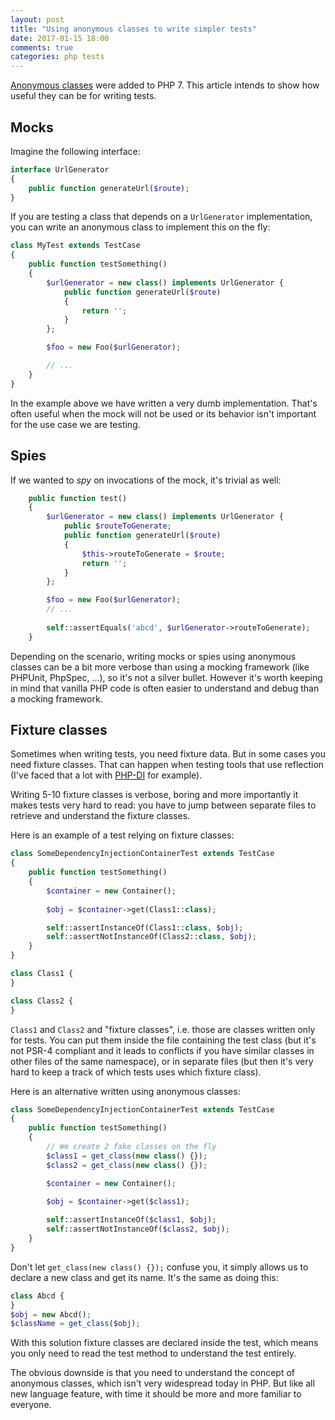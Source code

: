 ```yaml
---
layout: post
title: "Using anonymous classes to write simpler tests"
date: 2017-01-15 18:00
comments: true
categories: php tests
---
```


[Anonymous classes](https://secure.php.net/manual/en/language.oop5.anonymous.php) were added to PHP 7. This article intends to show how useful they can be for writing tests.

<!--more-->

## Mocks

Imagine the following interface:

```php
interface UrlGenerator
{
    public function generateUrl($route);
}
```

If you are testing a class that depends on a `UrlGenerator` implementation, you can write an anonymous class to implement this on the fly:

```php
class MyTest extends TestCase
{
    public function testSomething()
    {
        $urlGenerator = new class() implements UrlGenerator {
            public function generateUrl($route)
            {
                return '';
            }
        };

        $foo = new Foo($urlGenerator);

        // ...
    }
}
```

In the example above we have written a very dumb implementation. That's often useful when the mock will not be used or its behavior isn't important for the use case we are testing.

## Spies

If we wanted to *spy* on invocations of the mock, it's trivial as well:

```php
    public function test()
    {
        $urlGenerator = new class() implements UrlGenerator {
            public $routeToGenerate;
            public function generateUrl($route)
            {
                $this->routeToGenerate = $route;
                return '';
            }
        };

        $foo = new Foo($urlGenerator);
        // ...
        
        self::assertEquals('abcd', $urlGenerator->routeToGenerate);
    }
```

Depending on the scenario, writing mocks or spies using anonymous classes can be a bit more verbose than using a mocking framework (like PHPUnit, PhpSpec, …), so it's not a silver bullet. However it's worth keeping in mind that vanilla PHP code is often easier to understand and debug than a mocking framework.

## Fixture classes

Sometimes when writing tests, you need fixture data. But in some cases you need fixture classes. That can happen when testing tools that use reflection (I've faced that a lot with [PHP-DI](http://php-di.org/) for example).

Writing 5-10 fixture classes is verbose, boring and more importantly it makes tests very hard to read: you have to jump between separate files to retrieve and understand the fixture classes.

Here is an example of a test relying on fixture classes:

```php
class SomeDependencyInjectionContainerTest extends TestCase
{
    public function testSomething()
    {
        $container = new Container();
    
        $obj = $container->get(Class1::class);

        self::assertInstanceOf(Class1::class, $obj);
        self::assertNotInstanceOf(Class2::class, $obj);
    }
}

class Class1 {
}

class Class2 {
}
```

`Class1` and `Class2` and "fixture classes", i.e. those are classes written only for tests. You can put them inside the file containing the test class (but it's not PSR-4 compliant and it leads to conflicts if you have similar classes in other files of the same namespace), or in separate files (but then it's very hard to keep a track of which tests uses which fixture class).

Here is an alternative written using anonymous classes:

```php
class SomeDependencyInjectionContainerTest extends TestCase
{
    public function testSomething()
    {
        // We create 2 fake classes on the fly
        $class1 = get_class(new class() {});
        $class2 = get_class(new class() {});

        $container = new Container();
    
        $obj = $container->get($class1);

        self::assertInstanceOf($class1, $obj);
        self::assertNotInstanceOf($class2, $obj);
    }
}
```

Don't let `get_class(new class() {});` confuse you, it simply allows us to declare a new class and get its name. It's the same as doing this:

```php
class Abcd {
}
$obj = new Abcd();
$className = get_class($obj);
```

With this solution fixture classes are declared inside the test, which means you only need to read the test method to understand the test entirely.

The obvious downside is that you need to understand the concept of anonymous classes, which isn't very widespread today in PHP. But like all new language feature, with time it should be more and more familiar to everyone.
